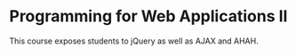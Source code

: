 # Programming for Web Applications II

This course exposes students to jQuery as well as AJAX and AHAH.
